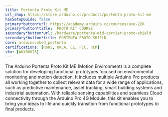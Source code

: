 ```yaml
---
title: Portenta Proto Kit ME
url_shop: https://store.arduino.cc/products/portenta-proto-kit-me
hasSetupGuide: false
primary*button*url: https://academy.arduino.cc/courses/ace-220
primary*button*title:  PROTO KIT COURSE
secondary*button*url: /hardware/portenta-mid-carrier-proto-shield
secondary*button*title: PORTENTA PROTO SHIELD
core: arduino:mbed_portenta
certifications: [RoHS, UKCA, CE, FCC, RCM]
sku: [AKX00073]
---
```


The Arduino Portenta Proto Kit ME (Motion Environment) is a complete solution for developing functional prototypes focused on environmental monitoring and motion detection. It includes multiple Arduino Pro products all working together to collect relevant data for a wide range of applications, such as predictive maintenance, asset tracking, smart building systems and industrial automation. With reliable sensing capabilities and seamless Cloud connectivity through the Arduino Pro 4G Module, this kit enables you to bring your ideas to life and quickly transition from functional prototypes to final products.